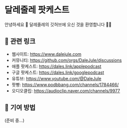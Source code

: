# 달레줄레 팟케스트

안녕하세요 👋 
달레줄레의 깃허브에 오신 것을 환영합니다 🙋‍♀️

## 🍿 관련 링크

- 웹사이트: https://www.dalejule.com
- 커뮤니티: https://github.com/orgs/DaleJule/discussions
- 애플 팟케스트: https://dales.link/applepodcast
- 구글 팟케스트: https://dales.link/googlepodcast
- 유튜브: https://www.youtube.com/@DaleJule
- 팟빵: https://www.podbbang.com/channels/1784466/
- 오디오클립: https://audioclip.naver.com/channels/9977

## 🌈 기여 방법

(준비 중...)
